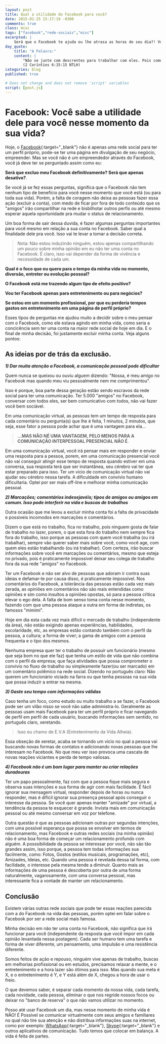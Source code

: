 ```yaml
---
layout: post
title: Qual a utilidade do Facebook para você?
date: 2015-01-25 15:17:19 -0300
comments: true
class: misc
tags: ["facebook","rede-sociais","misc"]
excerpted: |
    Será que o Facebook te ajuda ou lhe atrasa as horas do seu dia?! Vou opinar um pouco o porque eu não tenho Facebook e alguns efeitos do mesmo faz com várias pessoas que tem uma conta.
day_quote:
    title: "A Palavra:"
    content: |
        "Não se junte com descrentes para trabalhar com eles. Pois como é que o certo pode ter alguma coisa a ver com o errado? Como é que a luz e a escuridão podem viver juntas? Como podem Cristo e o Diabo estar de acordo? O que um cristão e um descrente têm em comum?"<br>
        (2 Coríntios 6:15:15 NTLH)
categories: blog
published: true

# Does not change and does not remove 'script' variables
script: [post.js]
---
```



# Facebook: Você sabe a utilidade dele para você nesse momento da sua vida?

Hoje, o [Facebook](https://www.facebook.com){:target="_blank"} não é apenas uma rede social para ter um perfil próprio, pode-se ter uma página em divulgação de seu negócio, empreender. Mas se você não é um empreendedor através do Facebook, você já deve ter se perguntado assim como eu:

**Será que excluo meu Facebook definitivamente? Será que apenas desativo?**.

Se você já se fez essas perguntas, significa que o Facebook não tem nenhum tipo de benefício para você nesse momento que você está (ou para toda sua vida). Porém, a falta de coragem não deixa as pessoas fazer essa ação (excluir a conta), com medo de ficar por fora de todo conteúdo que os "amigos" irão compartilhar na rede e bisbilhotar outros perfis ou até mesmo esperar aquela oportunidade pra mudar o status de relacionamento.

Um boa forma de sair dessa duvida, é fazer algumas perguntas importantes para você mesmo em relação a sua conta no Facebook. Saber qual a finalidade dele pra você. Isso vai te levar a tomar a decisão correta.

> Nota: Não estou induzindo ninguém, estou apenas compartilhando um pouco 
> sobre minha opinião em eu não ter uma conta no Facebook. É claro, isso vai 
> depender da forma de vivência e necessidade de cada um.

**Qual é o foco que eu quero para o tempo da minha vida no momento, diversão, entreter ou evolução pessoal?**

**O Facebook está me trazendo algum tipo de efeito positivo?**

**Vou ter Facebook apenas para entretenimento ou para negócios?**

**Se estou em um momento profissional, por que eu perderia tempos gastos em entretenimento em uma página de perfil próprio?**

Esses tipos de perguntas me ajudou muito a decidir sobre o meu pensar com o Facebook, como ele estava agindo em minha vida, como seria a concicência sem ter uma conta na maior rede social de hoje em dia. E o final de minha decisão, foi justamente excluir minha conta. Veja alguns pontos:

## As ideias por de trás da exclusão.

***1) Dar muita atenção a Facebook, a comunicação pessoal pode dificultar***

Quem nunca se queixou ou ouviu alguem dizendo: "Nossa, é meu amigo no Facebook mas quando meu viu pessoalmente nem me comprimentou".

Isso é porque, boa parte dessa geração estão sendo escravos da rede social para ter uma comunicação. Ter 5.000 "amigos" no Facebook, conversar com todos eles, ser bem comunicativo com todos, não vai fazer você bem sociável.

Em uma comunicação virtual, as pessoas tem um tempo de resposta para cada comentário ou pergunta(s) que lhe é feita, 1 minutos, 2 minutos, que seja, esse fator a pessoa pode achar que é uma vantagem para ela...

> **...MAS NÃO NÉ UMA VANTAGEM, PELO MENOS PARA A COMUNICAÇÃO INTERPESSOAL 
> PRESENCIAL NÃO É**.

Em uma comunicação virtual, você irá pensar mais em responder e enviar uma resposta para a pessoa, porem, em uma comunicação presencial você não vai conseguir atingir esse tempo de resposta quando estiver em uma conversa, sua resposta terá que ser instantânea, seu cérebro vai ter que estar preparado para isso. Ter um vício de comunicação virtual não vai ajudar seu cérebro nessa tarefa. A dificuldade em convívio humano dificultaria. Optei por ser mais off-line e melhorar minha comunicação pessoal.

***2) Marcações; comentários indesejavéis; tipos de amigos ou amigos em comum. Isso pode interferir na vida e buscas de trabalhos***

Outra ocasião que me levou a excluir minha conta foi a falta de privacidade e possiveis incomodos em marcações e comentários.

Dizem o que está no trabalho, fica no trabalho, pois ninguem gosta de falar de trabalho no lazer, porem, o que esta fora do trabalho nem sempre fica fora do trabalho, isso porque as pessoas com quem você trabalha (ou irá trabalhar), sempre vão querer saber mais sobre você, como você age, com quem eles estão trabalhando (ou irá trabalhar). Com certeza, irão buscar informações sobre você em marcações ou comentários, mesmo que esteja no privado, pois é praticamente impossivel deixar seu colega de trabalho fora da sua rede "amigos" no Facebook.

Ter um Facebook e não ser alvo de pessoas que adoram ir contra suas ideias e defamar-te por causa disso, é praticamente impossível. Nos comentários do Facebook, a tolerância das pessoas estão cada vez mais zerada, as opiniões em comentários não são mais entendidas como opiniões e sim como insultos a opiniões opostas, só para a pessoa cŕitica elevar o ego dela. A falta de bom senso toma conta nesse momento, fazendo com que uma pessoa ataque a outra em forma de indiretas, os famosos "mimimi".

Hoje em dia esta cada vez mais dificil o mercado de trabalho (independente da área), não estão exigindo apenas experiências, habilidades, escolaridade, etc, as empresas estão contando também com o perfil da pessoa, a cultura; a forma de viver; a gama de amigos com a pessoa frequenta e o tipo dos mesmos.

Nenhuma empresa quer ter o trabalho de possuir um funcionário (mesmo que seja bom no que ele faz) que tenha um estilo de vida que não combina com o perfil da empresa; que faça atividades que possa comprometer o convivio no fluxo de trabalho ou simplesmente fazer(ou ser marcado) em um comentário polêmico na rede social. Dizendo no português claro: Não querem um funcionário viciado na farra ou que tenha pessoas na sua vida que possa induzir a entrar na mesma.


***3) Gaste seu tempo com informações válidas***

Caso tenha um foco, como estudo ou muito trabalho a se fazer, o Facebook pode ser um vilão nisso se você não sabe administra-lo. Geralmente as pessoas usam mais Facebook para ter um perfil próprio e ficar navegando de perfil em perfil de cada usuário, buscando informações sem sentido, no português claro, xeretando. 

> Isso eu chamo de E.V.A (Entretenimento da Vida Alheia).

Essa obseção de xeretar, acaba se tornando um vício no qual a pessoa vai buscando novas formas de contatos e adicionando novas pessoas que lhe interesam no Facebook. No que meu ver isso provoca uma cascata de novas reações viciantes e perda de tempo valiosas.

***4) Facebook não é um bom lugar para manter ou criar relações duradouras***

Ter um papo pessoalmente, faz com que a pessoa fique mais segura e observa suas intenções e sua forma de agir com mais facilidade. É fácil ignorar sua mensagem virtual, responder depois de horas ou nunca responder, mas é difícil ignorar sua presença pessoal após conseguir o interesse da pessoa. Se você quer apenas manter "amizade" por virtual, a tendência da pessoa te esquecer é grande. Invista mais em comunicação pessoal ou até mesmo conversar em voz por telefone.

Outra questão é que as pessoas adicionam outras por segundas intenções, com uma possível esperança que possa se envolver em termos de relacionamento, mas Facebook e outras redes sociais (na minha opinião) não é uma boa forma de começar um relacionamento profundo com alguém.
A posssibilidade da pessoa se interessar por você, não são tão grandes assim, isso porque, a pessoa tem todas informações sua facilmente, como: Fotos, Gostos (estilos musicais, programações, etc), Amizades, Ideias, etc. Quando uma pessoa é revelada dessa tal forma, com facilidade, o interesse pela mesma tende a diminuir. Quanto mais as informações de uma pessoa é descoberta por outra de uma forma naturalmente, vagarosamente, com uma conversa pessoal, mas interessante fica a vontade de manter um relacionamento.


## Conclusão

Existem várias outras rede sociais que pode ter essas reações parecida com a do Facebook na vida das pessoas, porém optei em falar sobre o Facebook por ser a rede social mais famosa.

Minha decisão em não ter uma conta no Facebook, não significa que irá funcionar para você (independente da resposta que você impor em cada opinião levantada nessa postagem). Cada ser humano tem uma tarefa e forma de viver diferente, um pensamento, uma impulsão e uma resistência diferente.

Somos feitos de ação e repouso, ninguém vive apenas de trabalho, buscas em melhorias profissional ou em estudos, precisamos relaxar a mente, e o entretenimento e a hora lazer são ótimos para isso. Mas quando sua meta é X, e o entretenimento é Y, e Y está além de X, chegou a hora de usar o freio.

O que devemos saber, é separar cada momento da nossa vida, cada tarefa, cada novidade, cada pessoa, eliminar o que nos regride nossos focos ou deixar no "banco de reserva" o que não vamos utilizar no momento. 

Posso até usar Facebook um dia, mas nesse momento de minha vida é NÃO! É Possível se comunicar virtualmente com seus amigos e familiares no qual não tire sua atenção e não distribua informações suas na internet, como por exemplo: [WhatsApp](https://www.whatsapp.com/?l=pt_br){:target="_blank"}, [Skype](https://www.skype.com/pt-br/){:target="_blank"} e outros aplicativos de comunicação. Tudo temos que colocar em balança. A vida é feita de partes.
